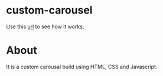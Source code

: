 # custom-carousel
Use this [url](https://rajivrtk11.github.io/custom-carousel/) to see how it works.

# About
It is a custom carousal build using HTML, CSS and Javascript.
